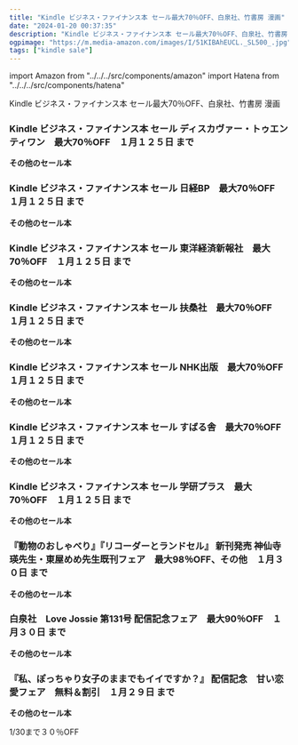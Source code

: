 ```yaml
---
title: "Kindle ビジネス・ファイナンス本 セール最大70％OFF、白泉社、竹書房 漫画"
date: "2024-01-20 00:37:35"
description: "Kindle ビジネス・ファイナンス本 セール最大70％OFF、白泉社、竹書房 漫画"
ogpimage: "https://m.media-amazon.com/images/I/51KIBAhEUCL._SL500_.jpg"
tags: ["kindle sale"]
---
```

import Amazon from "../../../src/components/amazon"
import Hatena from "../../../src/components/hatena"

Kindle ビジネス・ファイナンス本 セール最大70％OFF、白泉社、竹書房 漫画



### Kindle ビジネス・ファイナンス本 セール ディスカヴァー・トゥエンティワン　最大70％OFF　１月１２５日 まで


<Amazon asin="B01MU364ID" />



<Amazon asin="B0CKT54K1F" />



<Amazon asin="B0732RRCWX" />


**その他のセール本**

<Hatena src="https://kyukyunyorituryo.github.io/kindle_sale/2024012a24008970051d21/" title=""/>

### Kindle ビジネス・ファイナンス本 セール 日経BP　最大70％OFF　１月１２５日 まで


<Amazon asin="B099WCDCG6" />



<Amazon asin="B01MU055XH" />



<Amazon asin="B099582LR7" />


**その他のセール本**

<Hatena src="https://kyukyunyorituryo.github.io/kindle_sale/2024012a24008970051nikkei/" title=""/>

### Kindle ビジネス・ファイナンス本 セール 東洋経済新報社　最大70％OFF　１月１２５日 まで


<Amazon asin="B0CCRXF512" />



<Amazon asin="B07L5MZKHD" />



<Amazon asin="B07NMJD2C3" />


**その他のセール本**

<Hatena src="https://kyukyunyorituryo.github.io/kindle_sale/2024012a24008970051toyo/" title=""/>

### Kindle ビジネス・ファイナンス本 セール 扶桑社　最大70％OFF　１月１２５日 まで


<Amazon asin="B09DL7FWS6" />



<Amazon asin="B09Y14G2HC" />



<Amazon asin="B08Y5JQ73L" />


**その他のセール本**

<Hatena src="https://kyukyunyorituryo.github.io/kindle_sale/2024012a24008970051fuso/" title=""/>

### Kindle ビジネス・ファイナンス本 セール NHK出版　最大70％OFF　１月１２５日 まで

<Amazon asin="B00NQ3QONK" />


<Amazon asin="B08P5JY77B" />


<Amazon asin="B085HLP7HZ" />


**その他のセール本**

<Hatena src="https://kyukyunyorituryo.github.io/kindle_sale/2024012a24008970051nhk/" title=""/>

### Kindle ビジネス・ファイナンス本 セール すばる舎　最大70％OFF　１月１２５日 まで

<Amazon asin="B077ZK88MX" />


<Amazon asin="B099Z7BW58" />


<Amazon asin="B0BK94R2LN" />


**その他のセール本**

<Hatena src="https://kyukyunyorituryo.github.io/kindle_sale/2024012a24008970051subaru/" title=""/>

### Kindle ビジネス・ファイナンス本 セール 学研プラス　最大70％OFF　１月１２５日 まで

<Amazon asin="B08F7GW5T9" />


<Amazon asin="B08D6LSF5X" />


<Amazon asin="B07SLXP2WQ" />


**その他のセール本**

<Hatena src="https://kyukyunyorituryo.github.io/kindle_sale/2024012a24008970051gakken/" title=""/>

### 『動物のおしゃべり』『リコーダーとランドセル』 新刊発売 神仙寺瑛先生・東屋めめ先生既刊フェア　最大98％OFF、その他　１月３０日 まで

<Amazon asin="B0CS6B6VBS" />


<Amazon asin="B0CS6BHG3T" />


<Amazon asin="B00N0XOQ4A" />


**その他のセール本**

<Hatena src="https://kyukyunyorituryo.github.io/kindle_sale/20240130s38251/" title=""/>

### 白泉社　Love Jossie 第131号 配信記念フェア　最大90％OFF　１月３０日 まで

<Amazon asin="B0CP56HXC1" />


<Amazon asin="B0CGWCWVYT" />


<Amazon asin="B0CGWYR9JH" />


**その他のセール本**

<Hatena src="https://kyukyunyorituryo.github.io/kindle_sale/20240130s38214/" title=""/>

### 『私、ぽっちゃり女子のままでもイイですか？』 配信記念　甘い恋愛フェア　無料＆割引　１月２９日 まで

<Amazon asin="B09BT7FD2F" />


<Amazon asin="B01MTOX739" />


<Amazon asin="B07792TTG6" />


**その他のセール本**

<Hatena src="https://kyukyunyorituryo.github.io/kindle_sale/20240129s38130/" title=""/>

1/30まで３０％OFF

<Amazon asin="B0BNQ31B8S" />

